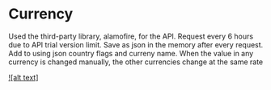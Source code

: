 
# Currency

Used the third-party library, alamofire, for the API.
Request every 6 hours due to API trial version limit.
Save as json in the memory after every request.
Add to using json country flags and curreny name.
When the value in any currency is changed manually, the other currencies change at the same rate

[![alt text]](https://youtube.com/shorts/W7tyh7U9VBk?feature=share)
